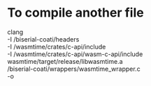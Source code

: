 # To compile another file
clang <src-file> \
-I <relative-path-to>/biserial-coati/headers \
-I <relative-path-to>/wasmtime/crates/c-api/include \
-I <relative-path-to>/wasmtime/crates/c-api/wasm-c-api/include \
wasmtime/target/release/libwasmtime.a \
<relative-path-to>/biserial-coati/wrappers/wasmtime_wrapper.c \
-o <destination>
